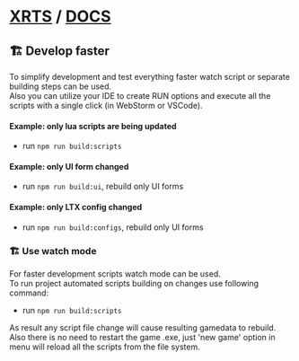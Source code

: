 # [XRTS](../README.md) / [DOCS](./README.md)

## 🏗️ Develop faster

To simplify development and test everything faster watch script or separate building steps can be used. <br/>
Also you can utilize your IDE to create RUN options and execute all the scripts with a single click (in WebStorm or VSCode).

#### Example: only lua scripts are being updated

- run `npm run build:scripts`

#### Example: only UI form changed

- run `npm run build:ui`, rebuild only UI forms

#### Example: only LTX config changed

- run `npm run build:configs`, rebuild only UI forms

### 🏗️ Use watch mode

For faster development scripts watch mode can be used. <br/>
To run project automated scripts building on changes use following command:

- run `npm run build:scripts`

As result any script file change will cause resulting gamedata to rebuild. <br/>
Also there is no need to restart the game .exe, just 'new game' option in menu will reload all the scripts from the file system.
